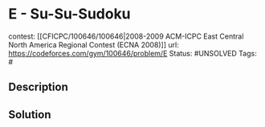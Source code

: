 # E - Su-Su-Sudoku

contest: [[CFICPC/100646/100646|2008-2009 ACM-ICPC East Central North America Regional Contest (ECNA 2008)]]
url: https://codeforces.com/gym/100646/problem/E
Status: #UNSOLVED
Tags: #

## Description

## Solution

